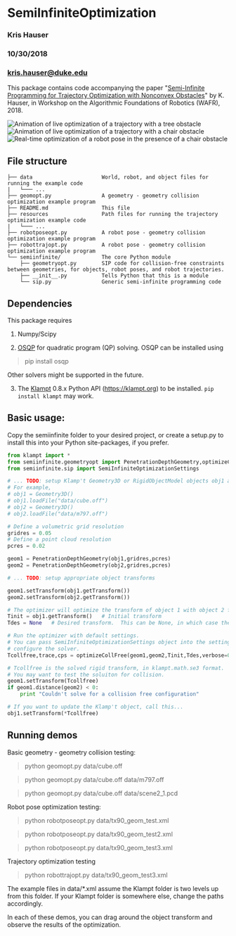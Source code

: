 # SemiInfiniteOptimization

### Kris Hauser

### 10/30/2018

### kris.hauser@duke.edu


This package contains code accompanying the paper
"[Semi-Infinite Programming for Trajectory Optimization with Nonconvex Obstacles](http://motion.pratt.duke.edu/papers/WAFR2018-Hauser-SemiInfinite.pdf)"
by K. Hauser, in Workshop on the Algorithmic Foundations of Robotics (WAFR), 2018.


![Animation of live optimization of a trajectory with a tree obstacle](http://motion.pratt.duke.edu/videos/wafr2018/trajectory_tree.gif) ![Animation of live optimization of a trajectory with a chair obstacle](http://motion.pratt.duke.edu/videos/wafr2018/trajectory_chair.gif) ![Real-time optimization of a robot pose in the presence of a chair obstacle](http://motion.pratt.duke.edu/videos/wafr2018/moving_chair.gif)


## File structure

```
├── data                      World, robot, and object files for running the example code
|   └─── ...
├── geomopt.py                A geometry - geometry collision optimization example program
├── README.md                 This file
├── resources                 Path files for running the trajectory optimization example code
|   └─── ...
├── robotposeopt.py           A robot pose - geometry collision optimization example program
├── robottrajopt.py           A robot pose - geometry collision optimization example program
└── semiinfinite/             The core Python module
    ├── geometryopt.py        SIP code for collision-free constraints between geometries, for objects, robot poses, and robot trajectories.
    ├── __init__.py           Tells Python that this is a module
    └── sip.py                Generic semi-infinite programming code
```


## Dependencies

This package requires

1. Numpy/Scipy

2. [OSQP](http://osqp.org) for quadratic program (QP) solving.  OSQP can be
   installed using

> pip install osqp

   Other solvers might be supported in the future.

3. The [Klampt](https://klampt.org) 0.8.x Python API (https://klampt.org) to be installed.  `pip install klampt` may work.


## Basic usage:

Copy the semiinfinite folder to your desired project, or create a setup.py to install this into your Python
site-packages, if you prefer.

```python
from klampt import *
from semiinfinite.geometryopt import PenetrationDepthGeometry,optimizeCollFree
from semiinfinite.sip import SemiInfiniteOptimizationSettings

# ... TODO: setup Klamp't Geometry3D or RigidObjectModel objects obj1 and obj2 here ...
# For example,
# obj1 = Geometry3D()
# obj1.loadFile("data/cube.off")
# obj2 = Geometry3D()
# obj2.loadFile("data/m797.off")

# Define a volumetric grid resolution
gridres = 0.05
# Define a point cloud resolution
pcres = 0.02

geom1 = PenetrationDepthGeometry(obj1,gridres,pcres)
geom2 = PenetrationDepthGeometry(obj2,gridres,pcres)

# ... TODO: setup appropriate object transforms

geom1.setTransform(obj1.getTransform())        
geom2.setTransform(obj2.getTransform())

# The optimizer will optimize the transform of object 1 with object 2 fixed.
Tinit = obj1.getTransform()   # Initial transform
Tdes = None   # Desired transform.  This can be None, in which case the optimizer assumes Tdes=Tinit

# Run the optimizer with default settings.
# You can pass SemiInfiniteOptimizationSettings object into the settings argument if you want to
# configure the solver.
Tcollfree,trace,cps = optimizeCollFree(geom1,geom2,Tinit,Tdes,verbose=0,settings=None)

# Tcollfree is the solved rigid transform, in klampt.math.se3 format.
# You may want to test the soluiton for collision.
geom1.setTransform(Tcollfree)
if geom1.distance(geom2) < 0:
    print "Couldn't solve for a collision free configuration"

# If you want to update the Klamp't object, call this...
obj1.setTransform(*Tcollfree)

```



## Running demos

Basic geometry - geometry collision testing:

> python geomopt.py data/cube.off

> python geomopt.py data/cube.off data/m797.off

> python geomopt.py data/cube.off data/scene2_1.pcd


Robot pose optimization testing:

> python robotposeopt.py data/tx90_geom_test.xml

> python robotposeopt.py data/tx90_geom_test2.xml

> python robotposeopt.py data/tx90_geom_test3.xml


Trajectory optimization testing

> python robottrajopt.py data/tx90_geom_test3.xml

The example files in data/*.xml assume the Klampt folder is two levels up from this folder.  If your Klampt
folder is somewhere else, change the paths accordingly.

In each of these demos, you can drag around the object transform and observe the results of the optimization.

